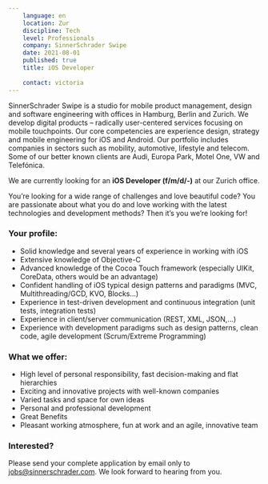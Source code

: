 ```yaml
---
    language: en
    location: Zur
    discipline: Tech
    level: Professionals
    company: SinnerSchrader Swipe
    date: 2021-08-01
    published: true
    title: iOS Developer
     
    contact: victoria
---
```


SinnerSchrader Swipe is a studio for mobile product management, design and software engineering with offices in Hamburg, Berlin and Zurich. We develop digital products – radically user-centered services focusing on mobile touchpoints. Our core competencies are experience design, strategy and mobile engineering for iOS and Android. Our portfolio includes companies in sectors such as mobility, automotive, lifestyle and telecom. Some of our better known clients are Audi, Europa Park, Motel One, VW and Telefónica.

We are currently looking for an **iOS Developer (f/m/d/-)** at our Zurich office.

You’re looking for a wide range of challenges and love beautiful code? You are passionate about what you do and love working with the latest technologies and development methods? Then it’s you we’re looking for!

### Your profile:
 
- Solid knowledge and several years of experience in working with iOS
- Extensive knowledge of Objective-C
- Advanced knowledge of the Cocoa Touch framework (especially UIKit, CoreData, others would be an advantage)
- Confident handling of iOS typical design patterns and paradigms (MVC, Multithreading/GCD, KVO, Blocks...)
- Experience in test-driven development and continuous integration (unit tests, integration tests)
- Experience in client/server communication (REST, XML, JSON,...)
- Experience with development paradigms such as design patterns, clean code, agile development (Scrum/Extreme Programming)

### What we offer:
 
- High level of personal responsibility, fast decision-making and flat hierarchies
- Exciting and innovative projects with well-known companies
- Varied tasks and space for own ideas
- Personal and professional development
- Great Benefits
- Pleasant working atmosphere, fun at work and an agile, innovative team
 
### Interested?
 
Please send your complete application by email only to <jobs@sinnerschrader.com>. We look forward to hearing from you.
